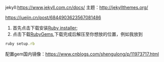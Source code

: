 jekyll:https://www.jekyll.com.cn/docs/
主题：http://jekyllthemes.org/

https://juejin.cn/post/6844903623567081486



1. 首先点击下载安装[Ruby installer](https://links.jianshu.com/go?to=https%3A%2F%2Frubyinstaller.org%2F);
2. 点击下载[RubyGems](https://links.jianshu.com/go?to=https%3A%2F%2Frubygems.org%2Fpages%2Fdownload),下载完成后解压至你想放的位置，例如我放到

```ruby
ruby setup.rb
```

配置gem国内镜像：https://www.cnblogs.com/shengulong/p/11973717.html